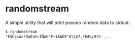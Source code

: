 randomstream
============

A simple utility that will print pseudo random data to stdout:

    $ randomstream
    'É5Û¼<ä>ºÚæÊú®¤ÌÑøH'F¬1ÄWÚ¥"8lì£7,ªËÆ%ç9t%¨¸...
